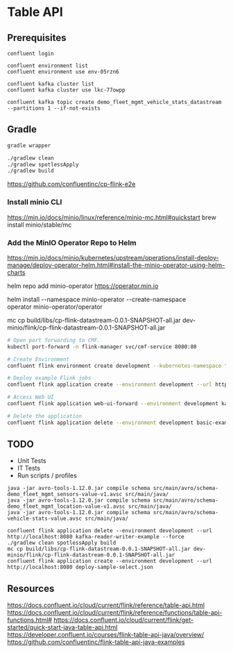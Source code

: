 # Table API

## Prerequisites

```shell
confluent login

confluent environment list
confluent environment use env-05rzn6

confluent kafka cluster list
confluent kafka cluster use lkc-77owpp

confluent kafka topic create demo_fleet_mgmt_vehicle_stats_datastream --partitions 1 --if-not-exists
```

## Gradle

```bash
gradle wrapper

./gradlew clean
./gradlew spotlessApply
./gradlew build
```

https://github.com/confluentinc/cp-flink-e2e

### Install minio CLI
https://min.io/docs/minio/linux/reference/minio-mc.html#quickstart
brew install minio/stable/mc


### Add the MinIO Operator Repo to Helm
https://min.io/docs/minio/kubernetes/upstream/operations/install-deploy-manage/deploy-operator-helm.html#install-the-minio-operator-using-helm-charts

helm repo add minio-operator https://operator.min.io

helm install --namespace minio-operator --create-namespace \
operator minio-operator/operator

mc cp build/libs/cp-flink-datastream-0.0.1-SNAPSHOT-all.jar dev-minio/flink/cp-flink-datastream-0.0.1-SNAPSHOT-all.jar

```sh
# Open port forwarding to CMF.
kubectl port-forward -n flink-manager svc/cmf-service 8080:80

# Create Environment
confluent flink environment create development --kubernetes-namespace flink --url http://localhost:8080

# Deploy example Flink jobs
confluent flink application create --environment development --url http://localhost:8080 deploy-sample-select.json

# Access Web UI
confluent flink application web-ui-forward --environment development kafka-reader-writer-example --url http://localhost:8080

# Delete the application
confluent flink application delete --environment development basic-example --url http://localhost:8080
```

## TODO

- Unit Tests
- IT Tests
- Run scripts / profiles

```shell
java -jar avro-tools-1.12.0.jar compile schema src/main/avro/schema-demo_fleet_mgmt_sensors-value-v1.avsc src/main/java/
java -jar avro-tools-1.12.0.jar compile schema src/main/avro/schema-demo_fleet_mgmt_location-value-v1.avsc src/main/java/
java -jar avro-tools-1.12.0.jar compile schema src/main/avro/schema-vehicle-stats-value.avsc src/main/java/

confluent flink application delete --environment development --url http://localhost:8080 kafka-reader-writer-example --force
./gradlew clean spotlessApply build
mc cp build/libs/cp-flink-datastream-0.0.1-SNAPSHOT-all.jar dev-minio/flink/cp-flink-datastream-0.0.1-SNAPSHOT-all.jar
confluent flink application create --environment development --url http://localhost:8080 deploy-sample-select.json
```

## Resources

https://docs.confluent.io/cloud/current/flink/reference/table-api.html
https://docs.confluent.io/cloud/current/flink/reference/functions/table-api-functions.html#
https://docs.confluent.io/cloud/current/flink/get-started/quick-start-java-table-api.html
https://developer.confluent.io/courses/flink-table-api-java/overview/
https://github.com/confluentinc/flink-table-api-java-examples
